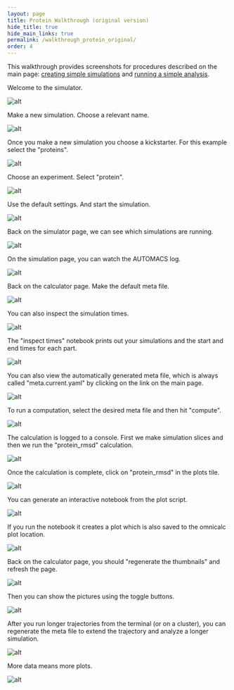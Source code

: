 ```yaml
---
layout: page
title: Protein Walkthrough (original version)
hide_title: true
hide_main_links: true
permalink: /walkthrough_protein_original/
order: 4
---
```


This walkthrough provides screenshots for procedures described on the main page: [creating simple simulations](/index#run-a-small-simulation) and [running a simple analysis](/index#run-a-simple-analysis).

Welcome to the simulator.

![alt](../images/walkthrough/w1-simulator.png)

Make a new simulation. Choose a relevant name.

![alt](../images/walkthrough/w2-simulation-new.png)

Once you make a new simulation you choose a kickstarter. For this example select the "proteins".

![alt](../images/walkthrough/w3-kickstart.png)

Choose an experiment. Select "protein".

![alt](../images/walkthrough/w4-experiment.png)

Use the default settings. And start the simulation.

![alt](../images/walkthrough/w5-settings.png)

Back on the simulator page, we can see which simulations are running.

![alt](../images/walkthrough/w6-running.png)

On the simulation page, you can watch the AUTOMACS log.

![alt](../images/walkthrough/w7-logging.png)

Back on the calculator page. Make the default meta file.

![alt](../images/walkthrough/w8-calculator.png)

You can also inspect the simulation times.

![alt](../images/walkthrough/w9-generate-meta.png)

The "inspect times" notebook prints out your simulations and the start and end times for each part.

![alt](../images/walkthrough/w9b-inspect-times.png)

You can also view the automatically generated meta file, which is always called "meta.current.yaml" by clicking on the link on the main page.

![alt](../images/walkthrough/w9c-inspect-times-notebook.png)

To run a computation, select the desired meta file and then hit "compute".

![alt](../images/walkthrough/w10-view-meta.png)

The calculation is logged to a console. First we make simulation slices and then we run the "protein_rmsd" calculation.

![alt](../images/walkthrough/w11-compute.png)

Once the calculation is complete, click on "protein_rmsd" in the plots tile.

![alt](../images/walkthrough/w12-computing.png)

You can generate an interactive notebook from the plot script. 

![alt](../images/walkthrough/w13-make-notebook.png)

If you run the notebook it creates a plot which is also saved to the omnicalc plot location.

![alt](../images/walkthrough/w14-notebook-plot.png)

Back on the calculator page, you should "regenerate the thumbnails" and refresh the page.

![alt](../images/walkthrough/w15-regenerate-thumbnails.png)

Then you can show the pictures using the toggle buttons.

![alt](../images/walkthrough/w16-view-pictures.png)

After you run longer trajectories from the terminal (or on a cluster), you can regenerate the meta file to extend the trajectory and analyze a longer simulation.

![alt](../images/walkthrough/w17-remake-meta.png)

More data means more plots.

![alt](../images/walkthrough/w18-wow.png)


